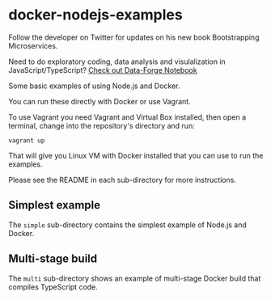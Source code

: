 # docker-nodejs-examples

Follow the developer on Twitter for updates on his new book Bootstrapping Microservices.

Need to do exploratory coding, data analysis and visulalization in JavaScript/TypeScript? [Check out Data-Forge Notebook](http://www.data-forge-notebook.com/)


Some basic examples of using Node.js and Docker.

You can run these directly with Docker or use Vagrant. 

To use Vagrant you need Vagrant and Virtual Box installed, then open a terminal, change into the repository's directory and run:

    vagrant up

That will give you Linux VM with Docker installed that you can use to run the examples.

Please see the README in each sub-directory for more instructions.

## Simplest example

The `simple` sub-directory contains the simplest example of Node.js and Docker.

## Multi-stage build 

The `multi` sub-directory shows an example of multi-stage Docker build that compiles TypeScript code.